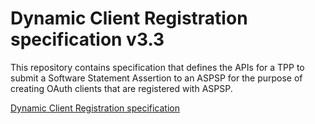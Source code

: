 # Dynamic Client Registration specification v3.3

This repository contains specification that defines the APIs for a TPP to submit a Software Statement Assertion to an ASPSP for the purpose of creating OAuth clients that are registered with ASPSP. 

[Dynamic Client Registration specification](./dymanic-client-registration.md)

